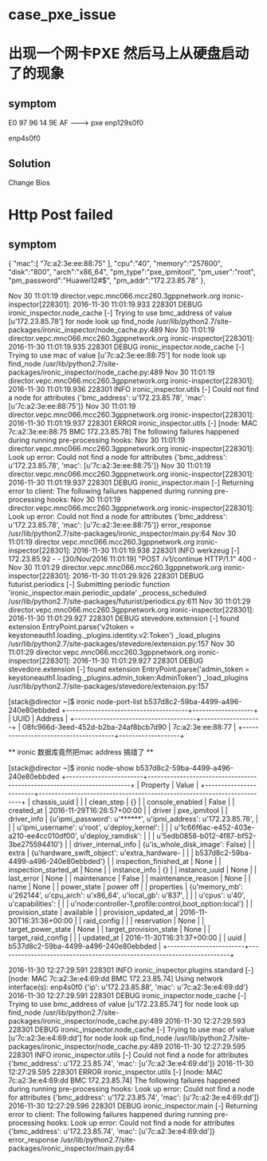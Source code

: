 # case_pxe_issue

# 出现一个网卡PXE 然后马上从硬盘启动了的现象
## symptom
E0 97 96 14 9E AF ---> pxe   enp129s0f0 

enp4s0f0 

## Solution
Change Bios 


# Http Post failed 

## symptom 
{
"mac":[
"7c:a2:3e:ee:88:75" 
],
"cpu":"40",
"memory":"257600",
"disk":"800",
"arch":"x86_64",
"pm_type":"pxe_ipmitool",
"pm_user":"root",
"pm_password":"Huawei12#$",
"pm_addr":"172.23.85.78"
},


Nov 30 11:01:19 director.vepc.mnc066.mcc260.3gppnetwork.org ironic-inspector[228301]: 2016-11-30 11:01:19.933 228301 DEBUG ironic_inspector.node_cache [-] Trying to use bmc_address of value [u'172.23.85.78'] for node look up find_node /usr/lib/python2.7/site-packages/ironic_inspector/node_cache.py:489
Nov 30 11:01:19 director.vepc.mnc066.mcc260.3gppnetwork.org ironic-inspector[228301]: 2016-11-30 11:01:19.935 228301 DEBUG ironic_inspector.node_cache [-] Trying to use mac of value [u'7c:a2:3e:ee:88:75'] for node look up find_node /usr/lib/python2.7/site-packages/ironic_inspector/node_cache.py:489
Nov 30 11:01:19 director.vepc.mnc066.mcc260.3gppnetwork.org ironic-inspector[228301]: 2016-11-30 11:01:19.936 228301 INFO ironic_inspector.utils [-] Could not find a node for attributes {'bmc_address': u'172.23.85.78', 'mac': [u'7c:a2:3e:ee:88:75']}
Nov 30 11:01:19 director.vepc.mnc066.mcc260.3gppnetwork.org ironic-inspector[228301]: 2016-11-30 11:01:19.937 228301 ERROR ironic_inspector.utils [-] [node: MAC 7c:a2:3e:ee:88:75 BMC 172.23.85.78] The following failures happened during running pre-processing hooks:
Nov 30 11:01:19 director.vepc.mnc066.mcc260.3gppnetwork.org ironic-inspector[228301]: Look up error: Could not find a node for attributes {'bmc_address': u'172.23.85.78', 'mac': [u'7c:a2:3e:ee:88:75']}
Nov 30 11:01:19 director.vepc.mnc066.mcc260.3gppnetwork.org ironic-inspector[228301]: 2016-11-30 11:01:19.937 228301 DEBUG ironic_inspector.main [-] Returning error to client: The following failures happened during running pre-processing hooks:
Nov 30 11:01:19 director.vepc.mnc066.mcc260.3gppnetwork.org ironic-inspector[228301]: Look up error: Could not find a node for attributes {'bmc_address': u'172.23.85.78', 'mac': [u'7c:a2:3e:ee:88:75']} error_response /usr/lib/python2.7/site-packages/ironic_inspector/main.py:64
Nov 30 11:01:19 director.vepc.mnc066.mcc260.3gppnetwork.org ironic-inspector[228301]: 2016-11-30 11:01:19.938 228301 INFO werkzeug [-] 172.23.85.92 - - [30/Nov/2016 11:01:19] "POST /v1/continue HTTP/1.1" 400 -
Nov 30 11:01:29 director.vepc.mnc066.mcc260.3gppnetwork.org ironic-inspector[228301]: 2016-11-30 11:01:29.926 228301 DEBUG futurist.periodics [-] Submitting periodic function 'ironic_inspector.main.periodic_update' _process_scheduled /usr/lib/python2.7/site-packages/futurist/periodics.py:611
Nov 30 11:01:29 director.vepc.mnc066.mcc260.3gppnetwork.org ironic-inspector[228301]: 2016-11-30 11:01:29.927 228301 DEBUG stevedore.extension [-] found extension EntryPoint.parse('v2token = keystoneauth1.loading._plugins.identity.v2:Token') _load_plugins /usr/lib/python2.7/site-packages/stevedore/extension.py:157
Nov 30 11:01:29 director.vepc.mnc066.mcc260.3gppnetwork.org ironic-inspector[228301]: 2016-11-30 11:01:29.927 228301 DEBUG stevedore.extension [-] found extension EntryPoint.parse('admin_token = keystoneauth1.loading._plugins.admin_token:AdminToken') _load_plugins /usr/lib/python2.7/site-packages/stevedore/extension.py:157


[stack@director ~]$ ironic node-port-list b537d8c2-59ba-4499-a496-240e80ebbded
+--------------------------------------+-------------------+
| UUID                                 | Address           |
+--------------------------------------+-------------------+
| 08fc966d-3eed-452d-b2ba-24af8bcb7d90 | 7c:a2:3e:ee:88:77 |
+--------------------------------------+-------------------+

** ironic 数据库竟然把mac address 搞错了 ** 

[stack@director ~]$ ironic node-show b537d8c2-59ba-4499-a496-240e80ebbded
+------------------------+------------------------------------------------------------------------+
| Property               | Value                                                                  |
+------------------------+------------------------------------------------------------------------+
| chassis_uuid           |                                                                        |
| clean_step             | {}                                                                     |
| console_enabled        | False                                                                  |
| created_at             | 2016-11-29T16:26:57+00:00                                              |
| driver                 | pxe_ipmitool                                                           |
| driver_info            | {u'ipmi_password': u'******', u'ipmi_address': u'172.23.85.78',        |
|                        | u'ipmi_username': u'root', u'deploy_kernel':                           |
|                        | u'1c66f6ac-e452-403e-a210-ee4cc010df00', u'deploy_ramdisk':            |
|                        | u'5edb0858-b012-4f87-bf52-3be275594410'}                               |
| driver_internal_info   | {u'is_whole_disk_image': False}                                        |
| extra                  | {u'hardware_swift_object': u'extra_hardware-                           |
|                        | b537d8c2-59ba-4499-a496-240e80ebbded'}                                 |
| inspection_finished_at | None                                                                   |
| inspection_started_at  | None                                                                   |
| instance_info          | {}                                                                     |
| instance_uuid          | None                                                                   |
| last_error             | None                                                                   |
| maintenance            | False                                                                  |
| maintenance_reason     | None                                                                   |
| name                   | None                                                                   |
| power_state            | power off                                                              |
| properties             | {u'memory_mb': u'262144', u'cpu_arch': u'x86_64', u'local_gb': u'837', |
|                        | u'cpus': u'40', u'capabilities':                                       |
|                        | u'node:controller-1,profile:control,boot_option:local'}                |
| provision_state        | available                                                              |
| provision_updated_at   | 2016-11-30T16:31:36+00:00                                              |
| raid_config            |                                                                        |
| reservation            | None                                                                   |
| target_power_state     | None                                                                   |
| target_provision_state | None                                                                   |
| target_raid_config     |                                                                        |
| updated_at             | 2016-11-30T16:31:37+00:00                                              |
| uuid                   | b537d8c2-59ba-4499-a496-240e80ebbded                                   |
+------------------------+------------------------------------------------------------------------+


 

2016-11-30 12:27:29.591 228301 INFO ironic_inspector.plugins.standard [-] [node: MAC 7c:a2:3e:e4:69:dd BMC 172.23.85.74] Using network interface(s): enp4s0f0 {'ip': u'172.23.85.88', 'mac': u'7c:a2:3e:e4:69:dd'}
2016-11-30 12:27:29.591 228301 DEBUG ironic_inspector.node_cache [-] Trying to use bmc_address of value [u'172.23.85.74'] for node look up find_node /usr/lib/python2.7/site-packages/ironic_inspector/node_cache.py:489
2016-11-30 12:27:29.593 228301 DEBUG ironic_inspector.node_cache [-] Trying to use mac of value [u'7c:a2:3e:e4:69:dd'] for node look up find_node /usr/lib/python2.7/site-packages/ironic_inspector/node_cache.py:489
2016-11-30 12:27:29.595 228301 INFO ironic_inspector.utils [-] Could not find a node for attributes {'bmc_address': u'172.23.85.74', 'mac': [u'7c:a2:3e:e4:69:dd']}
2016-11-30 12:27:29.595 228301 ERROR ironic_inspector.utils [-] [node: MAC 7c:a2:3e:e4:69:dd BMC 172.23.85.74] The following failures happened during running pre-processing hooks:
Look up error: Could not find a node for attributes {'bmc_address': u'172.23.85.74', 'mac': [u'7c:a2:3e:e4:69:dd']}
2016-11-30 12:27:29.596 228301 DEBUG ironic_inspector.main [-] Returning error to client: The following failures happened during running pre-processing hooks:
Look up error: Could not find a node for attributes {'bmc_address': u'172.23.85.74', 'mac': [u'7c:a2:3e:e4:69:dd']} error_response /usr/lib/python2.7/site-packages/ironic_inspector/main.py:64









